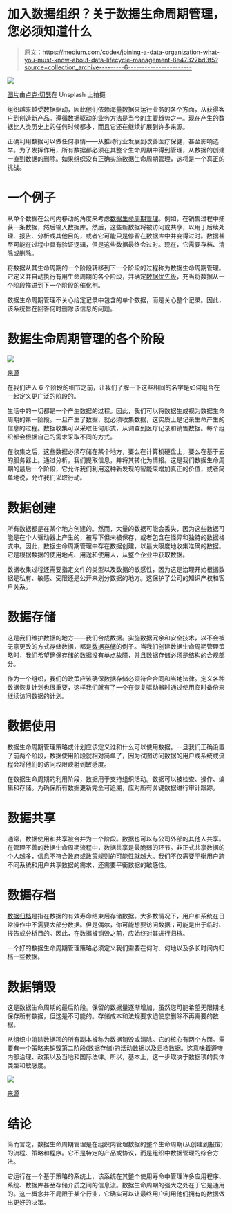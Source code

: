 # 加入数据组织？关于数据生命周期管理，您必须知道什么

> 原文：<https://medium.com/codex/joining-a-data-organization-what-you-must-know-about-data-lifecycle-management-8e47327bd3f5?source=collection_archive---------6----------------------->

![](img/73205da990c53b4d916d274dc291a5ee.png)

[图片](https://unsplash.com/photos/JKUTrJ4vK00)由[卢克·切瑟](https://unsplash.com/@lukechesser)在 Unsplash 上拍摄

组织越来越受数据驱动，因此他们依赖海量数据来运行业务的各个方面，从获得客户到创造新产品。遵循数据驱动的业务方法是当今的主要趋势之一。现在产生的数据比人类历史上的任何时候都多，而且它还在继续扩展到许多来源。

正确利用数据可以做任何事情——从推动行业发展到改善医疗保健，甚至影响选举。为了发挥作用，所有数据都必须在其整个生命周期中得到管理，从数据的创建一直到数据的删除。如果组织没有正确实施数据生命周期管理，这将是一个真正的挑战。

# 一个例子

从单个数据在公司内移动的角度来考虑[数据生命周期管理](https://lakefs.io/what-is-data-lifecycle-management)。例如，在销售过程中捕获一条数据，然后输入数据库。然后，这些新数据将被访问或共享，以用于后续处理、报告、分析或其他目的，或者它可能只是停留在数据库中并变得过时。数据甚至可能在过程中具有验证逻辑，但是这些数据最终会过时。现在，它需要存档、清除或删除。

将数据从其生命周期的一个阶段转移到下一个阶段的过程称为数据生命周期管理。它定义并自动执行有用生命周期的各个阶段，并确定[数据优先级](https://www.ibm.com/docs/en/taddm/7.3.0?topic=items-prioritization-data)，充当将数据从一个阶段推进到下一个阶段的催化剂。

数据生命周期管理不关心给定记录中包含的单个数据，而是关心整个记录。因此，该系统旨在回答何时删除该信息的问题。

# 数据生命周期管理的各个阶段

![](img/801caf23391ddeebcfc3bdc1de432e15.png)

[来源](https://www.dataworks.ie/5-stages-in-the-data-management-lifecycle-process/)

在我们进入 6 个阶段的细节之前，让我们了解一下这些相同的名字是如何组合在一起定义更广泛的阶段的。

生活中的一切都是一个产生数据的过程。因此，我们可以将数据生成视为数据生命周期的第一阶段。一旦产生了数据，就必须收集数据，这实质上是记录生命产生的信息的过程。数据收集可以采取任何形式，从调查到医疗记录和销售数据。每个组织都会根据自己的需求采取不同的方式。

在收集之后，这些数据必须存储在某个地方，要么在计算机硬盘上，要么在基于云的服务器上。通过分析，我们提取信息，并将其转化为情报。这是我们数据生命周期的最后一个阶段，它允许我们利用这种新发现的智能来增加真正的价值，或者简单地说，允许我们采取行动。

# 数据创建

所有数据都是在某个地方创建的。然而，大量的数据可能会丢失，因为这些数据可能是在个人驱动器上产生的，被写下但未被保存，或者包含在怪异和独特的数据格式中。因此，数据生命周期管理中存在数据创建，以最大限度地收集准确的数据。它是根据数据的使用地点、用途和使用人，从整个企业中获取数据。

数据收集过程还需要指定文件的类型以及数据的敏感性，因为这是治理开始根据数据是私有、敏感、受限还是公开来划分数据的地方。这保护了公司的知识产权和客户关系。

# 数据存储

这是我们维护数据的地方——我们合成数据。实施数据冗余和安全技术，以不会被无意更改的方式存储数据，都是[数据存储](https://www.ibm.com/topics/data-storage)的例子。当我们创建数据生命周期管理策略时，我们希望确保存储的数据没有单点故障，并且数据存储必须是结构的合规部分。

作为一个组织，我们的政策应该确保数据存储必须符合合同和当地法律。定义各种数据恢复计划也很重要，这样我们就有了一个在恢复驱动器时通过使用临时备份来继续访问数据的计划。

# 数据使用

数据生命周期管理策略或计划应该定义谁和什么可以使用数据。一旦我们正确设置了前两个阶段，数据使用阶段就相对简单了，因为试图访问数据的用户或系统或流程会将他们的访问权限映射到敏感度。

在数据生命周期的利用阶段，数据用于支持组织活动。数据可以被检查、操作、编辑和存储。为确保所有数据更新完全可追溯，应对所有关键数据进行审计跟踪。

# 数据共享

通常，数据使用和共享被合并为一个阶段。数据也可以与公司外部的其他人共享。在管理不善的数据生命周期流程中，数据共享是最脆弱的环节。非正式共享数据的个人越多，信息不符合政府或政策规则的可能性就越大。我们不仅需要平衡用户跨不同系统和用户共享数据的需求，还需要平衡数据的敏感性。

# 数据存档

[数据归档](https://www.proofpoint.com/us/threat-reference/data-archiving)是指在数据的有效寿命结束后存储数据。大多数情况下，用户和系统在日常操作中不需要大部分数据。但是偶尔，你可能想要访问数据；可能是出于临时、报告或分析目的。因此，在数据被销毁之前，应始终对其进行归档。

一个好的数据生命周期管理策略必须定义我们需要在何时、何地以及多长时间内归档一些数据。

# 数据销毁

这是数据生命周期的最后阶段。保留的数据量逐渐增加，虽然您可能希望无限期地保存所有数据，但这是不可能的。存储成本和法规要求迫使您删除不再需要的数据。

从组织中消除数据项的所有副本被称为数据销毁或清除。它的核心有两个方面。需要有一个策略来销毁第二阶段(数据存储)的活动数据以及归档数据。这意味着遵守内部治理、政策以及当地和国际法律。所以，基本上，这一步取决于数据项的具体类型和敏感度。

![](img/8ff52a0893c905faddbb0cbd44f0c412.png)

[来源](/jagoanhosting/what-is-data-lifecycle-management-and-what-phases-would-it-pass-through-94dbd207ff54)

# 结论

简而言之，数据生命周期管理是在组织内管理数据的整个生命周期(从创建到报废)的流程、策略和程序。它不是特定的产品或协议，而是组织中数据管理的综合方法。

它运行在一个基于策略的系统上，该系统在其整个使用寿命中管理许多应用程序、系统、数据库甚至存储介质之间的信息流。数据生命周期的强大之处在于它是通用的。这一概念并不局限于某个行业，它确实可以让最终用户利用他们拥有的数据做出更好的决策。